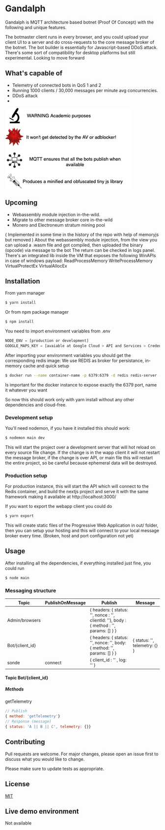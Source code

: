# Gandalph
Gandalph is MQTT architecture based botnet (Proof Of Concept) with the following and unique features. 

The botmaster client runs in every browser, and you could upload your client UI to a server and do cross-requests to the core message broker of the botnet. The bot builder is essentially for Javascript-based DDoS attack. There's some sort of compatibility for desktop platforms but still experimental. Looking to move forward

## What's capable of
- Telemetry of connected bots in QoS 1 and 2
- Running 1000 clients / 30,000 messages per minute avg concurrencies.
- DDoS attack
- 
![Alt text](/architecture-diagram.png?raw=true)

## Upcoming
- Webassembly module injection in-the-wild.
- Migrate to other message broker core in-the-wild
- Monero and Electroneum stratum mining pool
  
( Implemented in some time in the history of the repo with help of memoryjs but removed )
About the webassembly module injection, from the view you can upload a .wasm file and got compiled, then uploaded the binary (opcode) via message to the bot
The return can be checked in logs panel. There's an integrated lib inside the VM that exposes the following WinAPIs in case of windows payload:
ReadProcessMemory
WriteProcessMemory
VirtualProtectEx
VirtualAllocEx


## Installation
From yarn manager
```bash
$ yarn install
```
Or from npm package manager
```bash
$ npm install
```
You need to import environment variables from .env 
```javascript
NODE_ENV = [production or development]
GOOGLE_MAPS_KEY = [avaiable at Google Cloud > API and Services > Credentials]
```
After importing your environment variables you should get the corresponding redis image:
We use REDIS as broker for persistance, in-memory cache and quick setup
```bash
$ docker run --name container-name -p 6379:6379 -d redis redis-server --appendonly yes
```
Is important for the docker instance to expose exactly the 6379 port, name it whatever you want

So now this should work only with yarn install without any other dependencies and cloud-free.

### Development setup
You'll need nodemon, if you have it installed this should work:

```bash
$ nodemon main dev
```
This will start the project over a development server that will hot reload on every source file change. If the change is in the wapp client it will not restart the message broker, if the change is over API, or main file this will restart the entire project, so be careful because ephemeral data will be destroyed.

### Production setup
For production instance, this will start the API which will connect to the Redis container, and build the nextjs project and serve it with the same framework making it available at
http://localhost:3000/

If you want to export the webapp client you could do
```bash
$ yarn export
```
This will create static files of the Progressive Web Application in out/ folder, then you can setup your hosting and this will connect to your local message broker every time. (Broken, host and port configuration not yet)

## Usage
After installing all the dependencies, if everything installed just fine, you could run 
```bash
$ node main
```



### Messaging structure
| Topic           | PublishOnMessage | Publish                                                                                  | Message                       |
|-----------------|------------------|------------------------------------------------------------------------------------------|-------------------------------|
| Admin/browsers  |                  | { headers: { status: '', nonce : '', clientId: ''}, body : { method : '', params: [] } } |                               |
| Bot/{client_id} |                  | { headers: { status: '', nonce: '', body: { method: '', params: [] } }                   | { status: '', telemetry: {} } |
| sonde           | connect          | { client_id : '' , log: '' }                                                             |                               |

#### Topic Bot/{client_id}
##### Methods
getTelemetry
```javascript
// Publish
{ method: 'getTelemetry'}
// Response (message)
{ status: 'A || B || C', telemetry: {}}
```

## Contributing
Pull requests are welcome. For major changes, please open an issue first to discuss what you would like to change.

Please make sure to update tests as appropriate.

## License
[MIT](https://choosealicense.com/licenses/mit/)
## Live demo environment
Not available

